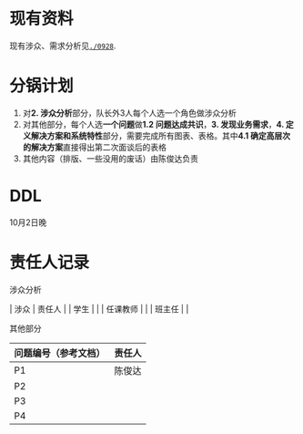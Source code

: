 # 现有资料

现有涉众、需求分析见[`./0928`](./0928-涉众、需求分析.md).



# 分锅计划

1. 对**2. 涉众分析**部分，队长外3人每个人选一个角色做涉众分析
2. 对其他部分，每个人选**一个问题**做**1.2 问题达成共识**，**3. 发现业务需求**，**4. 定义解决方案和系统特性**部分，需要完成所有图表、表格。其中**4.1 确定高层次的解决方案**直接得出第二次面谈后的表格
3. 其他内容（排版、一些没用的废话）由陈俊达负责

# DDL

10月2日晚

# 责任人记录

涉众分析

| 涉众 | 责任人 |
| 学生 |   |
| 任课教师 |   |
| 班主任 |   |

其他部分

| 问题编号（参考文档） | 责任人 |
| --- | --- |
| P1 | 陈俊达  |
| P2 |    |
| P3 |   | 
| P4 |    | 